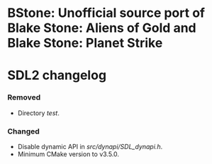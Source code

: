 # BStone: Unofficial source port of Blake Stone: Aliens of Gold and Blake Stone: Planet Strike
# SDL2 changelog

### Removed
- Directory *test*.

### Changed
- Disable dynamic API in *src/dynapi/SDL_dynapi.h*.
- Minimum CMake version to v3.5.0.
